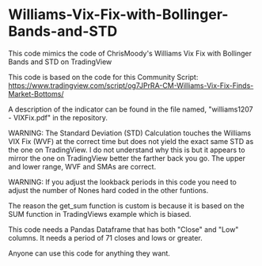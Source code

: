 # Williams-Vix-Fix-with-Bollinger-Bands-and-STD
This code mimics the code of ChrisMoody's Williams Vix Fix with Bollinger Bands and STD on TradingView

This code is based on the code for this Community Script: https://www.tradingview.com/script/og7JPrRA-CM-Williams-Vix-Fix-Finds-Market-Bottoms/

A description of the indicator can be found in the file named, "williams1207 - VIXFix.pdf" in the repository.

WARNING: The Standard Deviation (STD) Calculation touches the Williams VIX Fix (WVF) at the correct time but does not yield the exact same STD as the one on TradingView. I do not understand why this is but it appears to mirror the one on TradingView better the farther back you go. The upper and lower range, WVF and SMAs are correct.

WARNING: If you adjust the lookback periods in this code you need to adjust the number of Nones hard coded in the other funtions.

The reason the get_sum function is custom is because it is based on the SUM function in TradingViews example which is biased.

This code needs a Pandas Dataframe that has both "Close" and "Low" columns. It needs a period of 71 closes and lows or greater.

Anyone can use this code for anything they want.
